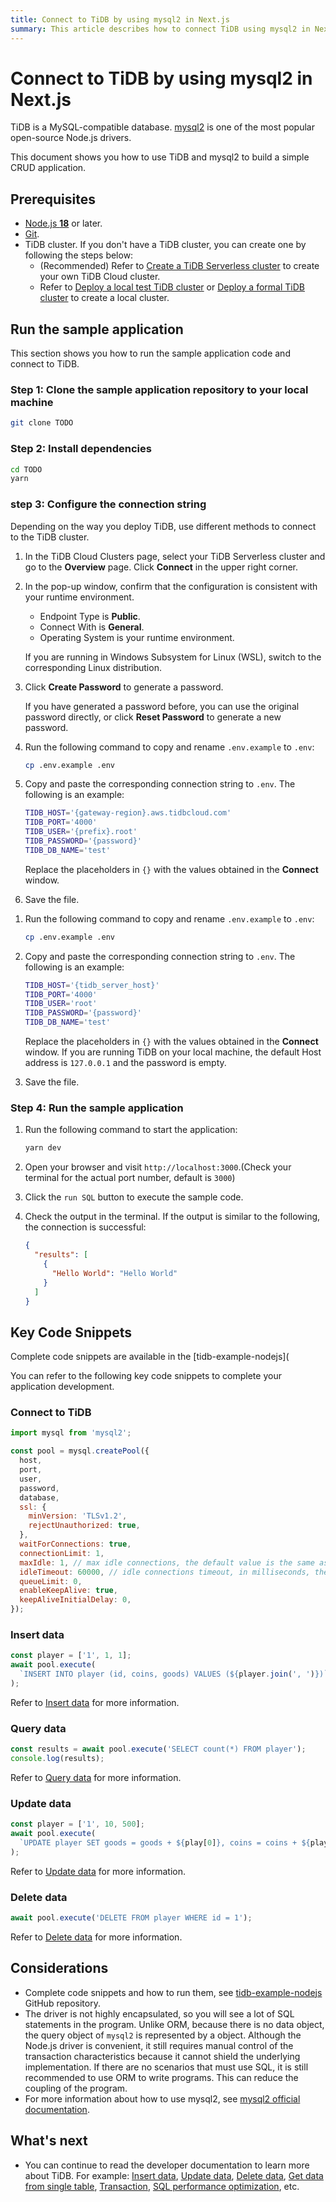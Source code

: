 ```yaml
---
title: Connect to TiDB by using mysql2 in Next.js
summary: This article describes how to connect TiDB using mysql2 in Next.js and provides a simple example code snippet.
---
```


<!-- markdownlint-disable MD024 -->
<!-- markdownlint-disable MD029 -->

# Connect to TiDB by using mysql2 in Next.js

TiDB is a MySQL-compatible database. [mysql2](https://www.npmjs.com/package/mysql2) is one of the most popular open-source Node.js drivers.

This document shows you how to use TiDB and mysql2 to build a simple CRUD application.

## Prerequisites

- [Node.js **18**](https://nodejs.org/en/download/) or later.
- [Git](https://git-scm.com/downloads).
- TiDB cluster. If you don't have a TiDB cluster, you can create one by following the steps below:
  - (Recommended) Refer to [Create a TiDB Serverless cluster](/develop/dev-guide-build-cluster-in-cloud.md#step-1-create-a-tidb-serverless-cluster) to create your own TiDB Cloud cluster.
  - Refer to [Deploy a local test TiDB cluster](/quick-start-with-tidb.md#deploy-a-local-test-cluster) or [Deploy a formal TiDB cluster](/production-deployment-using-tiup.md) to create a local cluster.

## Run the sample application

This section shows you how to run the sample application code and connect to TiDB.

### Step 1: Clone the sample application repository to your local machine

```bash
git clone TODO
```

### Step 2: Install dependencies

```bash
cd TODO
yarn
```

### step 3: Configure the connection string

Depending on the way you deploy TiDB, use different methods to connect to the TiDB cluster.

<SimpleTab>

<div label="TiDB Serverless">

1. In the TiDB Cloud Clusters page, select your TiDB Serverless cluster and go to the **Overview** page. Click **Connect** in the upper right corner.

2. In the pop-up window, confirm that the configuration is consistent with your runtime environment.

   - Endpoint Type is **Public**.
   - Connect With is **General**.
   - Operating System is your runtime environment.

   <Tip>If you are running in Windows Subsystem for Linux (WSL), switch to the corresponding Linux distribution.</Tip>

3. Click **Create Password** to generate a password.

   <Tip>If you have generated a password before, you can use the original password directly, or click **Reset Password** to generate a new password.</Tip>

4. Run the following command to copy and rename `.env.example` to `.env`:

   ```bash
   cp .env.example .env
   ```

5. Copy and paste the corresponding connection string to `.env`. The following is an example:

   ```bash
   TIDB_HOST='{gateway-region}.aws.tidbcloud.com'
   TIDB_PORT='4000'
   TIDB_USER='{prefix}.root'
   TIDB_PASSWORD='{password}'
   TIDB_DB_NAME='test'
   ```

   Replace the placeholders in `{}` with the values obtained in the **Connect** window.

6. Save the file.

</div>

<div label="Self-hosted TiDB">

1. Run the following command to copy and rename `.env.example` to `.env`:

   ```bash
   cp .env.example .env
   ```

2. Copy and paste the corresponding connection string to `.env`. The following is an example:

   ```bash
   TIDB_HOST='{tidb_server_host}'
   TIDB_PORT='4000'
   TIDB_USER='root'
   TIDB_PASSWORD='{password}'
   TIDB_DB_NAME='test'
   ```

   Replace the placeholders in `{}` with the values obtained in the **Connect** window. If you are running TiDB on your local machine, the default Host address is `127.0.0.1` and the password is empty.

3. Save the file.

</div>

</SimpleTab>

### Step 4: Run the sample application

1. Run the following command to start the application:

   ```bash
   yarn dev
   ```

2. Open your browser and visit `http://localhost:3000`.(Check your terminal for the actual port number, default is `3000`)

3. Click the `run SQL` button to execute the sample code.

4. Check the output in the terminal. If the output is similar to the following, the connection is successful:

   ```json
   {
     "results": [
       {
         "Hello World": "Hello World"
       }
     ]
   }
   ```

## Key Code Snippets

Complete code snippets are available in the [tidb-example-nodejs](

You can refer to the following key code snippets to complete your application development.

### Connect to TiDB

```javascript
import mysql from 'mysql2';

const pool = mysql.createPool({
  host,
  port,
  user,
  password,
  database,
  ssl: {
    minVersion: 'TLSv1.2',
    rejectUnauthorized: true,
  },
  waitForConnections: true,
  connectionLimit: 1,
  maxIdle: 1, // max idle connections, the default value is the same as `connectionLimit`
  idleTimeout: 60000, // idle connections timeout, in milliseconds, the default value 60000
  queueLimit: 0,
  enableKeepAlive: true,
  keepAliveInitialDelay: 0,
});
```

### Insert data

```javascript
const player = ['1', 1, 1];
await pool.execute(
  `INSERT INTO player (id, coins, goods) VALUES (${player.join(', ')})`
);
```

Refer to [Insert data](/develop/dev-guide-insert-data.md) for more information.

### Query data

```javascript
const results = await pool.execute('SELECT count(*) FROM player');
console.log(results);
```

Refer to [Query data](/develop/dev-guide-get-data-from-single-table.md) for more information.

### Update data

```javascript
const player = ['1', 10, 500];
await pool.execute(
  `UPDATE player SET goods = goods + ${play[0]}, coins = coins + ${play[1]} WHERE id = ${play[2]}`
);
```

Refer to [Update data](/develop/dev-guide-update-data.md) for more information.

### Delete data

```javascript
await pool.execute('DELETE FROM player WHERE id = 1');
```

Refer to [Delete data](/develop/dev-guide-delete-data.md) for more information.

## Considerations

- Complete code snippets and how to run them, see [tidb-example-nodejs](TODO) GitHub repository.
- The driver is not highly encapsulated, so you will see a lot of SQL statements in the program. Unlike ORM, because there is no data object, the query object of `mysql2` is represented by a object. Although the Node.js driver is convenient, it still requires manual control of the transaction characteristics because it cannot shield the underlying implementation. If there are no scenarios that must use SQL, it is still recommended to use ORM to write programs. This can reduce the coupling of the program.
- For more information about how to use mysql2, see [mysql2 official documentation](https://github.com/sidorares/node-mysql2).

## What's next

- You can continue to read the developer documentation to learn more about TiDB. For example: [Insert data](/develop/dev-guide-insert-data.md), [Update data](/develop/dev-guide-update-data.md), [Delete data](/develop/dev-guide-delete-data.md), [Get data from single table](/develop/dev-guide-get-data-from-single-table.md), [Transaction](/develop/dev-guide-transaction-overview.md), [SQL performance optimization](/develop/dev-guide-optimize-sql-overview.md), etc.
